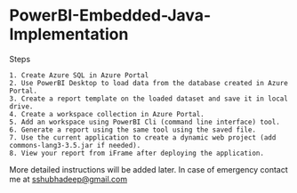 # PowerBI-Embedded-Java-Implementation
  
  Steps
  
    1. Create Azure SQL in Azure Portal
    2. Use PowerBI Desktop to load data from the database created in Azure Portal.
    3. Create a report template on the loaded dataset and save it in local drive.
    4. Create a workspace collection in Azure Portal.
    5. Add an workspace using PowerBI Cli (command line interface) tool.
    6. Generate a report using the same tool using the saved file.
    7. Use the current application to create a dynamic web project (add commons-lang3-3.5.jar if needed).
    8. View your report from iFrame after deploying the application.
    
More detailed instructions will be added later. In case of emergency contact me at sshubhadeep@gmail.com
